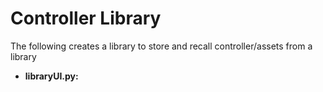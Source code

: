 <h1>Controller Library</h1>
The following creates a library to store and recall controller/assets from a library 
<ul>
  <li><b>libraryUI.py:</b>
